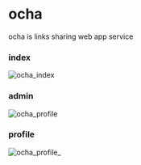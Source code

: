 # ocha
ocha is links sharing web app service
### index
![ocha_index](https://github.com/naonao0001777/ocha/assets/46675984/5a61b35d-27d1-4a8b-99cf-dbbdd2bfd279)
### admin
![ocha_profile](https://github.com/naonao0001777/ocha/assets/46675984/7ff85375-d2b8-4d61-8d8c-516e9aa8cd42)

### profile
![ocha_profile_](https://github.com/naonao0001777/ocha/assets/46675984/89d88551-dede-4f3e-b71f-4f031b9abd0a)
